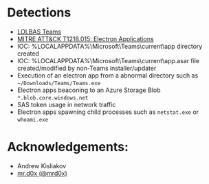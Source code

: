 # Detections
- [LOLBAS Teams](https://lolbas-project.github.io/lolbas/OtherMSBinaries/Teams/)  
- [MITRE ATT&CK 
T1218.015: Electron Applications](https://attack.mitre.org/techniques/T1218/015/)
- IOC: %LOCALAPPDATA%\Microsoft\Teams\current\app directory created
- IOC: %LOCALAPPDATA%\Microsoft\Teams\current\app.asar file created/modified by non-Teams installer/updater
- Execution of an electron app from a abnormal directory such as `~/Downloads/Teams/Teams.exe`
- Electron apps beaconing to an Azure Storage Blob `*.blob.core.windows.net`
- SAS token usage in network traffic
- Electron apps spawning child processes such as `netstat.exe` or `whoami.exe` 

# Acknowledgements:
- Andrew Kisliakov
- [mr.d0x (@mrd0x)](https://twitter.com/@mrd0x)

